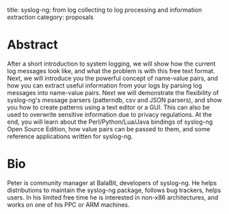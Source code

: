 title: syslog-ng: from log collecting to log processing and information
extraction
category: proposals

 # Abstract
After a short introduction to system logging, we will show how the current log
messages look like, and what the problem is with this free text format.
Next, we will introduce you the powerful concept of name-value pairs, and how
you can extract useful information from your logs by parsing log messages into
name-value pairs. Next we will demonstrate the flexibility of syslog-ng's
message parsers (patterndb, csv and JSON parsers), and show you how to
create patterns using a text editor or a GUI. This can also be used to
overwrite sensitive information due to privacy regulations. At the end, you will
learn about the Perl/Python/Lua/Java bindings of syslog-ng Open Source
Edition, how value pairs can be passed to them, and some reference
applications written for syslog-ng.

 # Bio
 Peter is community manager at BalaBit, developers of syslog-ng. He helps
 distributions to maintain the syslog-ng package, follows bug trackers,
 helps users. In his limited free time he is interested in non-x86
 architectures, and works on one of his PPC or ARM machines.

